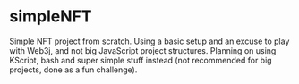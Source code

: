 # simpleNFT
Simple NFT project from scratch. Using a basic setup and an excuse to play with Web3j, and not big JavaScript project structures. Planning on using KScript, bash and super simple stuff instead (not recommended for big projects, done as a fun challenge).
